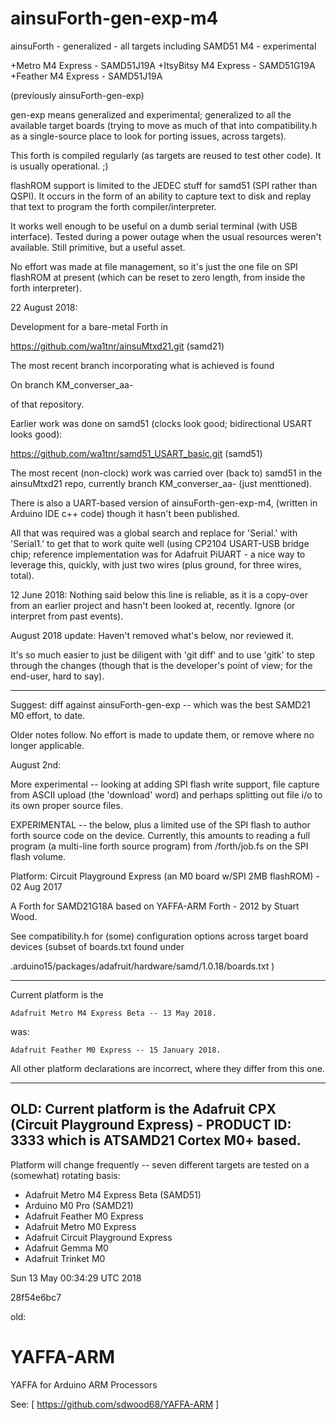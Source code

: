 # ainsuForth-gen-exp-m4
ainsuForth - generalized - all targets including SAMD51 M4 - experimental

+Metro M4 Express     - SAMD51J19A
+ItsyBitsy M4 Express - SAMD51G19A
+Feather M4 Express   - SAMD51J19A

(previously ainsuForth-gen-exp)

gen-exp means generalized and experimental; generalized
to all the available target boards (trying to move as
much of that into compatibility.h as a single-source
place to look for porting issues, across targets).

This forth is compiled regularly (as targets are reused
to test other code).  It is usually operational. ;)

flashROM support is limited to the JEDEC stuff for samd51
(SPI rather than QSPI).  It occurs in the form of an ability
to capture text to disk and replay that text to program
the forth compiler/interpreter.

It works well enough to be useful on a dumb serial terminal
(with USB interface).  Tested during a power outage when
the usual resources weren't available.  Still primitive,
but a useful asset.

No effort was made at file management, so it's just the
one file on SPI flashROM at present (which can be reset
to zero length, from inside the forth interpreter).

22 August 2018:

Development for a bare-metal Forth in

   https://github.com/wa1tnr/ainsuMtxd21.git (samd21)

The most recent branch incorporating what is achieved is found

   On branch KM_converser_aa-

of that repository.

Earlier work was done on samd51 (clocks look good;
bidirectional USART looks good):

   https://github.com/wa1tnr/samd51_USART_basic.git  (samd51)

The most recent (non-clock) work was carried over (back to)
samd51 in the ainsuMtxd21 repo, currently branch KM_converser_aa-
(just menttioned).


There is also a UART-based version of ainsuForth-gen-exp-m4,
(written in Arduino IDE c++ code) though it hasn't been published.

All that was required was a global search and replace for
'Serial.' with 'Serial1.' to get that to work quite well
(using CP2104 USART-USB bridge chip; reference implementation
was for Adafruit PiUART - a nice way to leverage this,
quickly, with just two wires (plus ground, for three
wires, total).

12 June 2018: Nothing said below this line is reliable, as it is
a copy-over from an earlier project and hasn't been looked at,
recently.  Ignore (or interpret from past events).

August 2018 update:  Haven't removed what's below, nor reviewed it.

It's so much easier to just be diligent with 'git diff' and
to use 'gitk' to step through the changes (though that is the
developer's point of view; for the end-user, hard to say).

 - - - - - - - -

Suggest: diff against ainsuForth-gen-exp -- which was the best
         SAMD21 M0 effort, to date.


Older notes follow.  No effort is made to update them, or remove
where no longer applicable.

August 2nd:

More experimental -- looking at adding SPI flash write support,
file capture from ASCII upload (the 'download' word) and perhaps
splitting out file i/o to its own proper source files.


EXPERIMENTAL -- the below, plus a limited use of the SPI flash
to author forth source code on the device.  Currently, this
amounts to reading a full program (a multi-line forth source
program) from /forth/job.fs on the SPI flash volume.


Platform: Circuit Playground Express (an M0 board w/SPI 2MB flashROM) - 02 Aug 2017

A Forth for SAMD21G18A based on YAFFA-ARM Forth - 2012 by Stuart Wood.



See compatibility.h for (some) configuration options across
target board devices (subset of boards.txt found under

  .arduino15/packages/adafruit/hardware/samd/1.0.18/boards.txt )


----------------------------------------------------------------

Current platform is the

    Adafruit Metro M4 Express Beta -- 13 May 2018.

was:

    Adafruit Feather M0 Express -- 15 January 2018.

All other platform declarations are incorrect, where they differ
from this one.

----------------------------------------------------------------

OLD:
Current platform is the
    Adafruit CPX (Circuit Playground Express) - PRODUCT ID: 3333
which is ATSAMD21 Cortex M0+ based.
----------------------------------------------------------------

Platform will change frequently -- seven different targets are
tested on a (somewhat) rotating basis:

  * Adafruit Metro M4 Express Beta (SAMD51)
  * Arduino M0 Pro (SAMD21)
  * Adafruit Feather M0 Express
  * Adafruit Metro M0 Express
  * Adafruit Circuit Playground Express
  * Adafruit Gemma M0
  * Adafruit Trinket M0

Sun 13 May 00:34:29 UTC 2018

28f54e6bc7

old:

# YAFFA-ARM
YAFFA for Arduino ARM Processors 

See:
 [ https://github.com/sdwood68/YAFFA-ARM ]

